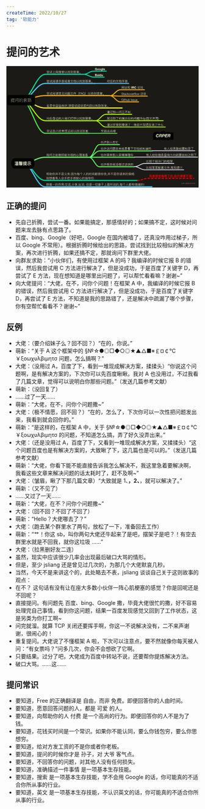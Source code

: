 ```yaml
---
createTime: 2022/10/27
tag: '软能力'
---
```

# 提问的艺术

![图片](../assets/tiwen.webp)

## 正确的提问

* 先自己折腾，尝试一番。如果能搞定，那感情好的；如果搞不定，这时候对问题来龙去脉有点思路了。
* 百度、bing、Google（好吧，Google 在国内被墙了，还真没咋用过梯子，所以 Google 不常用）。根据折腾时候给出的思路，尝试找到比较相似的解决方案，再次进行折腾，如果还搞不定，那就询问下群里大佬。
* 向群友求助：“小伙伴们，有使用过框架 A 的吗？我编译的时候它报 B 的错误，然后我尝试用 C 方法进行解决了，但是没成功，于是百度了关键字 D，再尝试了 E 方法，现在想知道是哪里出问题了，可以帮忙看看嘛？谢谢~”
* 向大佬提问：“大佬，在不，问你个问题！在框架 A 中，我编译的时候它报 B 的错误，然后我尝试用 C 方法进行解决了，但是没成功，于是百度了关键字 D，再尝试了 E 方法，不知道是我的思路错了，还是解决中疏漏了哪个步骤，你有空帮忙看看不？谢谢~”

## 反例

* 大佬：（要介绍妹子么？回不回？）“在的，你说。”
* 萌新：“关于 A 这个框架中的 §№☆●◎□◆○◎★▲△■※￡¤￠℃￥ξοωχυλβιμητσ 问题，怎么搞啊？”
* 大佬：（没用过 A，百度了下，看到一堆现成解决方案，揉揉头）“你说这个问题啊，是有解决方案的，下次你可以先百度瞅瞅。我对 A 也没用过，不过我看了几篇文章，觉得可以说明白你那些问题。”（发送几篇参考文献）
* 萌新：（没回复了）
* ……过了一天……
* 萌新：“大佬，在不，问你个问题撒~”
* 大佬：（极不情愿，回不回？）“在的，怎么了，下次你可以一次性把问题发出来，我看到就会回你的。”
* 萌新：“是这样的，在框架 A 中，关于 §№☆●◎□◆○◎★▲△■※￡¤￠℃￥ξοωχυλβιμητσ 的问题，不知道怎么搞，弄了好久没弄出来。”
* 大佬：（还是没用过 A，百度了下，又看到一堆现成解决方案，又揉揉头）“这个问题百度也是有解决方案的，大致瞅了下，这几篇也是可以的。”（发送几篇参考文献）
* 萌新：“大佬，你看下能不能直接告诉我怎么解决不，我这里急着要解决啊，我看这些文章来解决问题的话太耗时了，赶不及啊~”
* 大佬：（皱眉，瞅了下那几篇文章）“大致就是 1、**，2、**，就可以解决了。”
* 萌新：（又不见了）
* ……又过了一天……
* 萌新：“大佬，在不？问你个问题撒~”
* 大佬：（回不回？不回了不回了）
* 萌新：“Hello？大佬哪去了？”
* 大佬：（跑去某个群里水了两句，放松了一下，准备回去工作）
* 萌新：“艹！你这 sb，叫你两句大佬还牛起来了是吧，摆架子是吧？！有空去群里水就是不回我，就你这垃圾 ……”
* 大佬：（拉黑删好友二连）
* 虽然，现实中应该很少几率会出现最后破口大骂的情形。
* 但是，至少 jsliang 还是曾见过几次的，为那几个大佬默哀几秒。
* 当然，今天不是来讲这个的，此处略去不表，jsliang 谈谈自己关于这则故事的观点：
* 在不？ 这句话有没有让在座大多数小伙伴一阵心肌梗塞的感觉？你是回呢还是不回呢？
* 直接提问。有问题先 百度、bing、Google 撒，毕竟大佬很忙的撒，好不容易处理完自己事情，看到你这问题，结果一百度发现感觉又回到了工作状态，这是另类为你打工啊~
* 问完就溜。就算 TCP 关闭还要挥手啊，你这一不说解决没有，二不来声谢谢，很闹心的！
* 重复提问。大佬说了不懂框架 A 啦，下次可以注意点，要不然就像你每天被人问：“有女票吗？”问多几次，你会不会想砍了它啊。
* 只要结果。过分了吧，大佬成为百度中转站不说，还要帮你提炼解决方法。
* 破口大骂。……这……

## 提问常识

* 要知道，Free 的正确翻译是 自由，而非 免费。即便回答你的人由时间。
* 要知道，愿意回答问题的人，都是 可爱 的人。
* 要知道，向帮助你的人 付费 是一个高尚的行为。即便回答你的人不是为了钱。
* 要知道，花钱买时间是一个常识。如果你不能认同，要么你钱包穷，要么你思想穷。
* 要知道，给对方发工资的不是你或者你老板。
* 要知道，提问的时候你才是 孙子，对 大爷 客气点。
* 要知道，不回答你的问题，对其他人没有任何损失。
* 要知道，准确描述一件事情 是一项基本生存技能。
* 要知道，搜索 是一项基本生存技能，学不会用 Google 的话，你可能真的不适合你所从事的行业。
* 要知道，英文 是一项基本生存技能，不认识英文的话，你可能真的不适合你所从事的行业。
